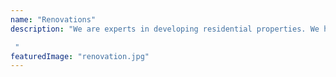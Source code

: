 ```yaml
---
name: "Renovations"
description: "We are experts in developing residential properties. We have developed various townhouses around the Canterbury region. We cover the whole process for you and provide you with either predesigned drawings or we can work with you to develop the vision of your dream house.

 "
featuredImage: "renovation.jpg"
---
```


